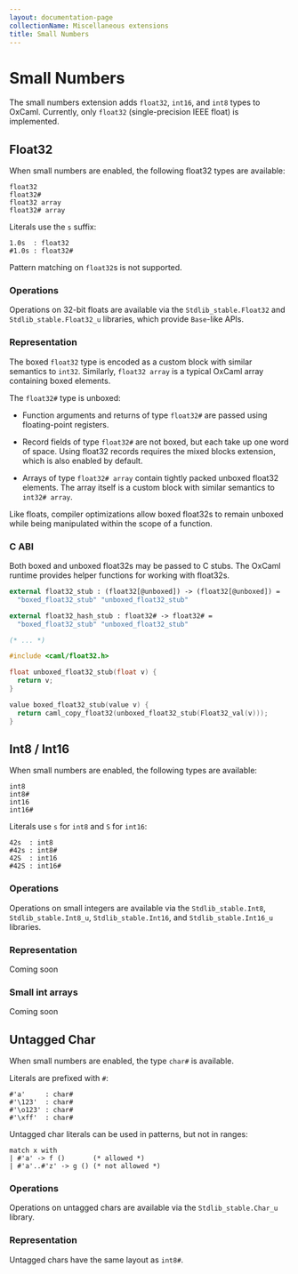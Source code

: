 ```yaml
---
layout: documentation-page
collectionName: Miscellaneous extensions
title: Small Numbers
---
```


# Small Numbers

The small numbers extension adds `float32`, `int16`, and `int8` types to OxCaml.
Currently, only `float32` (single-precision IEEE float) is implemented.

## Float32

When small numbers are enabled, the following float32 types are available:

```
float32
float32#
float32 array
float32# array
```

Literals use the `s` suffix:

```
1.0s  : float32
#1.0s : float32#
```

Pattern matching on `float32`s is not supported.

### Operations

Operations on 32-bit floats are available via the `Stdlib_stable.Float32` and
`Stdlib_stable.Float32_u` libraries, which provide `Base`-like APIs.

### Representation

The boxed `float32` type is encoded as a custom block with similar semantics to
`int32`.  Similarly, `float32 array` is a typical OxCaml array containing boxed
elements.

The `float32#` type is unboxed:

- Function arguments and returns of type `float32#` are passed using
  floating-point registers.

- Record fields of type `float32#` are not boxed, but each take up one word of
  space.  Using float32 records requires the mixed blocks extension, which is
  also enabled by default.

- Arrays of type `float32# array` contain tightly packed unboxed float32
  elements.  The array itself is a custom block with similar semantics to
  `int32# array`.

Like floats, compiler optimizations allow boxed float32s to remain unboxed while
being manipulated within the scope of a function.

### C ABI

Both boxed and unboxed float32s may be passed to C stubs.  The OxCaml runtime
provides helper functions for working with float32s.

```ocaml
external float32_stub : (float32[@unboxed]) -> (float32[@unboxed]) =
  "boxed_float32_stub" "unboxed_float32_stub"

external float32_hash_stub : float32# -> float32# =
  "boxed_float32_stub" "unboxed_float32_stub"

(* ... *)
```
```c
#include <caml/float32.h>

float unboxed_float32_stub(float v) {
  return v;
}

value boxed_float32_stub(value v) {
  return caml_copy_float32(unboxed_float32_stub(Float32_val(v)));
}
```

## Int8 / Int16

When small numbers are enabled, the following types are available:
```
int8
int8#
int16
int16#
```

Literals use `s` for `int8` and `S` for `int16`:
```
42s  : int8
#42s : int8#
42S  : int16
#42S : int16#
```

### Operations

Operations on small integers are available via the `Stdlib_stable.Int8`,
`Stdlib_stable.Int8_u`, `Stdlib_stable.Int16`, and `Stdlib_stable.Int16_u`
libraries.

### Representation

Coming soon

### Small int arrays

Coming soon

## Untagged Char

When small numbers are enabled, the type `char#` is available.

Literals are prefixed with `#`:
```
#'a'     : char#
#'\123'  : char#
#'\o123' : char#
#'\xff'  : char#
```

Untagged char literals can be used in patterns, but not in ranges:
```
match x with
| #'a' -> f ()       (* allowed *)
| #'a'..#'z' -> g () (* not allowed *)
```

### Operations

Operations on untagged chars are available via the `Stdlib_stable.Char_u`
library.

### Representation

Untagged chars have the same layout as `int8#`.

